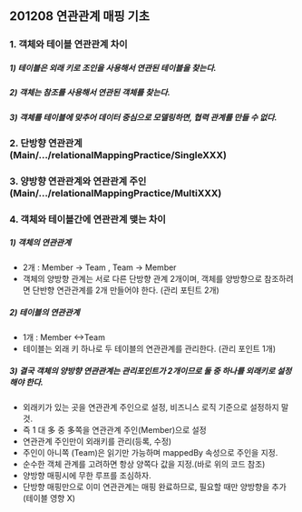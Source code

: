 ## 201208 연관관계 매핑 기초
### 1. 객체와 테이블 연관관계 차이
##### 1) 테이블은 외래 키로 조인을 사용해서 연관된 테이블을 찾는다.
##### 2) 객체는 참조를 사용해서 연관된 객체를 찾는다.
##### 3) 객체를 테이블에 맞추어 데이터 중심으로 모델링하면, 협력 관계를 만들 수 없다.

### 2. 단방향 연관관계 (Main/.../relationalMappingPractice/SingleXXX)
### 3. 양방향 연관관계와 연관관계 주인 (Main/.../relationalMappingPractice/MultiXXX)

### 4. 객체와 테이블간에 연관관계 맺는 차이
##### 1) 객체의 연관관계
* 2개 : Member -> Team , Team -> Member
* 객체의 양방향 관계는 서로 다른 단방향 관계 2개이며, 객체를 양방향으로 참조하려면 단반향 연관관계를 2개 만들어야 한다. (관리 포틴트 2개)

##### 2) 테이블의 연관관계
* 1개 : Member <->Team
* 테이블는 외래 키 하나로 두 테이블의 연관관계를 관리한다. (관리 포인트 1개)

##### 3) 결국 객체의 양방향 연관관계는 관리포인트가 2개이므로 둘 중 하나를 외래키로 설정해야 한다.
* 외래키가 있는 곳을 연관관계 주인으로 설정, 비즈니스 로직 기준으로 설정하지 말 것.
* 즉 1 대 多 중 多쪽을 연관관계 주인(Member)으로 설정
* 연관관계 주인만이 외래키를 관리(등록, 수정)
* 주인이 아니쪽 (Team)은 읽기만 가능하며 mappedBy 속성으로 주인을 지정.
* 순수한 객체 관계를 고려하면 항상 양쪽다 값을 지정.(바로 위의 코드 참조)
* 양방향 매핑시에 무한 루프를 조심하자.
* 단방향 매핑만으로 이미 연관관계는 매핑 완료하므로, 필요할 때만 양방향을 추가(테이블 영향 X)




